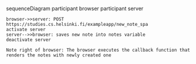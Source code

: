 sequenceDiagram
    participant browser
    participant server

    browser->>server: POST https://studies.cs.helsinki.fi/exampleapp/new_note_spa
    activate server
    server-->>browser: saves new note into notes variable
    deactivate server

    Note right of browser: The browser executes the callback function that renders the notes with newly created one